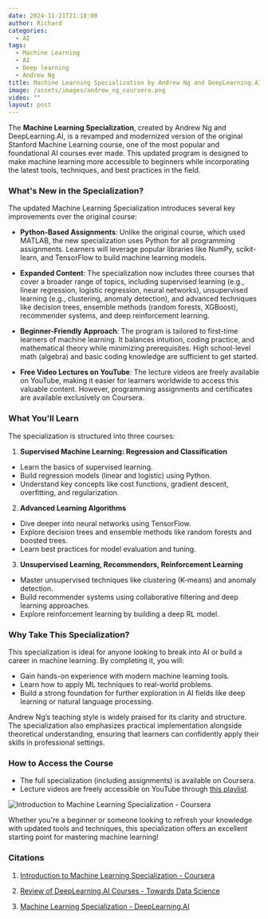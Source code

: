 ```yaml
---
date: 2024-11-21T21:18:00
author: Richard
categories:
  - AI
tags:
  - Machine Learning
  - AI
  - Deep learning
  - Andrew Ng
title: Machine Learning Specialization by Andrew Ng and DeepLearning.AI
image: /assets/images/andrew_ng_coursera.png
video: ""
layout: post
---
```

The **Machine Learning Specialization**, created by Andrew Ng and DeepLearning.AI, is a revamped and modernized version of the original Stanford Machine Learning course, one of the most popular and foundational AI courses ever made. This updated program is designed to make machine learning more accessible to beginners while incorporating the latest tools, techniques, and best practices in the field.

### What's New in the Specialization?

The updated Machine Learning Specialization introduces several key improvements over the original course:

- **Python-Based Assignments**: Unlike the original course, which used MATLAB, the new specialization uses Python for all programming assignments. Learners will leverage popular libraries like NumPy, scikit-learn, and TensorFlow to build machine learning models.
  
- **Expanded Content**: The specialization now includes three courses that cover a broader range of topics, including supervised learning (e.g., linear regression, logistic regression, neural networks), unsupervised learning (e.g., clustering, anomaly detection), and advanced techniques like decision trees, ensemble methods (random forests, XGBoost), recommender systems, and deep reinforcement learning.
  
- **Beginner-Friendly Approach**: The program is tailored to first-time learners of machine learning. It balances intuition, coding practice, and mathematical theory while minimizing prerequisites. High school-level math (algebra) and basic coding knowledge are sufficient to get started.
  
- **Free Video Lectures on YouTube**: The lecture videos are freely available on YouTube, making it easier for learners worldwide to access this valuable content. However, programming assignments and certificates are available exclusively on Coursera.

### What You'll Learn

The specialization is structured into three courses:

1. **Supervised Machine Learning: Regression and Classification**

- Learn the basics of supervised learning.
- Build regression models (linear and logistic) using Python.
- Understand key concepts like cost functions, gradient descent, overfitting, and regularization.

2. **Advanced Learning Algorithms**

- Dive deeper into neural networks using TensorFlow.
- Explore decision trees and ensemble methods like random forests and boosted trees.
- Learn best practices for model evaluation and tuning.

3. **Unsupervised Learning, Recommenders, Reinforcement Learning**

- Master unsupervised techniques like clustering (K-means) and anomaly detection.
- Build recommender systems using collaborative filtering and deep learning approaches.
- Explore reinforcement learning by building a deep RL model.

### Why Take This Specialization?

This specialization is ideal for anyone looking to break into AI or build a career in machine learning. By completing it, you will:

- Gain hands-on experience with modern machine learning tools.
- Learn how to apply ML techniques to real-world problems.
- Build a strong foundation for further exploration in AI fields like deep learning or natural language processing.

Andrew Ng’s teaching style is widely praised for its clarity and structure. The specialization also emphasizes practical implementation alongside theoretical understanding, ensuring that learners can confidently apply their skills in professional settings.

### How to Access the Course

- The full specialization (including assignments) is available on Coursera.
- Lecture videos are freely accessible on YouTube through [this playlist](https://www.youtube.com/playlist?list=PLkDaE6sCZn6FNC6YRfRQc_FbeQrF8BwGI).


![Introduction to Machine Learning Specialization - Coursera](/RDjarbeng/assets/images/andrew_ng_coursera.png)


Whether you're a beginner or someone looking to refresh your knowledge with updated tools and techniques, this specialization offers an excellent starting point for mastering machine learning!

### Citations

1. [Introduction to Machine Learning Specialization - Coursera](https://www.coursera.org/specializations/machine-learning-introduction)

2. [Review of DeepLearning.AI Courses - Towards Data Science](https://towardsdatascience.com/review-of-deeplearning-ai-courses-aed1328e4ffe?gi=591e0ed2a099)

3. [Machine Learning Specialization - DeepLearning.AI](https://www.deeplearning.ai/courses/machine-learning-specialization/)
